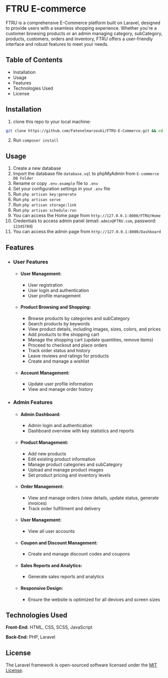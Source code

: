 
# FTRU E-commerce

FTRU is a comprehensive E-Commerce platform built on Laravel, designed to provide users with a seamless shopping experience. Whether you're a customer browsing products or an admin managing category, subCategory, products, customers, orders and inventory, FTRU offers a user-friendly interface and robust features to meet your needs.

## Table of Contents
* Installation
* Usage
* Features
* Technologies Used
* License


## Installation
1. clone this repo to your local machine: 

```bash
git clone https://github.com/Fatenelmarzouki/FTRU-E-Commerce.git && cd FTRU-E-Commerce
```
2. Run `composer install`

## Usage
1. Create a new database
2. Import the database file `database.sql` to phpMyAdmin from `E-commerce DB Folder`
3. Rename or copy `.env.example` file to `.env`
4. Set your configuration settings in your `.env` file
5. Run `php artisan key:generate`
6. Run `php artisan serve`
7. Run `php artisan storage:link`
8. Run `php artisan schedule:run`
9. You can access the Home page from `http://127.0.0.1:8000/FTRU/Home`
10. Credentials to access admin panel (email: `admin@FTRU.com`, password: `12345789`)
11. You can access the admin page from `http://127.0.0.1:8000/Dashboard`

## Features
* ### User Features
    * #### __User Management:__
        * User registration
        * User login and authentication
        * User profile management 
    * #### __Product Browsing and Shopping:__
        * Browse products by categories and subCategory
        * Search products by keywords
        * View product details, including images,  sizes, colors, and prices
        * Add products to the shopping cart
        * Manage the shopping cart (update quantities, remove items)
        * Proceed to checkout and place orders
        * Track order status and history
        * Leave reviews and ratings for products
        * Create and manage a wishlist
    * #### __Account Management:__
        * Update user profile information
        * View and manage order history

* ### Admin Features
    * #### __Admin Dashboard:__
        * Admin login and authentication
        * Dashboard overview with key statistics and  reports
    * #### __Product Management:__
        * Add new products
        * Edit existing product information
        * Manage product categories and subCategory
        * Upload and manage product images
        * Set product pricing and inventory levels
    * #### __Order Management:__
        * View and manage orders (view details, update status, generate invoices)
        * Track order fulfillment and delivery
    * #### __User Management:__
        * View all user accounts
    * #### __Coupon and Discount Management:__
        * Create and manage discount codes and coupons
    * #### __Sales Reports and Analytics:__
        * Generate sales reports and analytics
    * #### __Responsive Design:__
        * Ensure the website is optimized for all devices and screen sizes

## Technologies Used
**Front-End:** HTML, CSS, SCSS, JavaScript

**Back-End:** PHP, Laravel

## License
The Laravel framework is open-sourced software licensed under the [MIT License](https://choosealicense.com/licenses/mit/).








